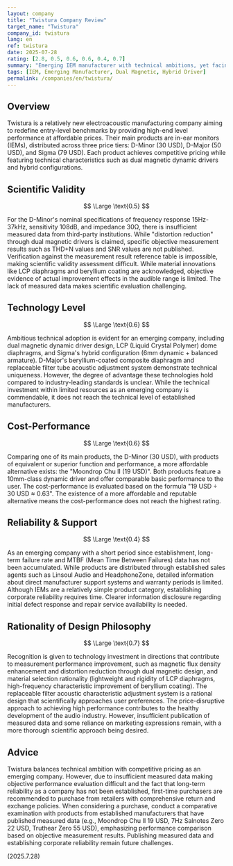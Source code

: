 ```yaml
---
layout: company
title: "Twistura Company Review"
target_name: "Twistura"
company_id: twistura
lang: en
ref: twistura
date: 2025-07-28
rating: [2.8, 0.5, 0.6, 0.6, 0.4, 0.7]
summary: "Emerging IEM manufacturer with technical ambitions, yet facing challenges in lack of measured data and establishing corporate reliability"
tags: [IEM, Emerging Manufacturer, Dual Magnetic, Hybrid Driver]
permalink: /companies/en/twistura/
---
```


## Overview

Twistura is a relatively new electroacoustic manufacturing company aiming to redefine entry-level benchmarks by providing high-end level performance at affordable prices. Their main products are in-ear monitors (IEMs), distributed across three price tiers: D-Minor (30 USD), D-Major (50 USD), and Sigma (79 USD). Each product achieves competitive pricing while featuring technical characteristics such as dual magnetic dynamic drivers and hybrid configurations.

## Scientific Validity

$$ \Large \text{0.5} $$

For the D-Minor's nominal specifications of frequency response 15Hz-37kHz, sensitivity 108dB, and impedance 30Ω, there is insufficient measured data from third-party institutions. While "distortion reduction" through dual magnetic drivers is claimed, specific objective measurement results such as THD+N values and SNR values are not published. Verification against the measurement result reference table is impossible, making scientific validity assessment difficult. While material innovations like LCP diaphragms and beryllium coating are acknowledged, objective evidence of actual improvement effects in the audible range is limited. The lack of measured data makes scientific evaluation challenging.

## Technology Level

$$ \Large \text{0.6} $$

Ambitious technical adoption is evident for an emerging company, including dual magnetic dynamic driver design, LCP (Liquid Crystal Polymer) dome diaphragms, and Sigma's hybrid configuration (6mm dynamic + balanced armature). D-Major's beryllium-coated composite diaphragm and replaceable filter tube acoustic adjustment system demonstrate technical uniqueness. However, the degree of advantage these technologies hold compared to industry-leading standards is unclear. While the technical investment within limited resources as an emerging company is commendable, it does not reach the technical level of established manufacturers.

## Cost-Performance

$$ \Large \text{0.6} $$

Comparing one of its main products, the D-Minor (30 USD), with products of equivalent or superior function and performance, a more affordable alternative exists: the "Moondrop Chu II (19 USD)". Both products feature a 10mm-class dynamic driver and offer comparable basic performance to the user. The cost-performance is evaluated based on the formula "19 USD ÷ 30 USD ≈ 0.63". The existence of a more affordable and reputable alternative means the cost-performance does not reach the highest rating.

## Reliability & Support

$$ \Large \text{0.4} $$

As an emerging company with a short period since establishment, long-term failure rate and MTBF (Mean Time Between Failures) data has not been accumulated. While products are distributed through established sales agents such as Linsoul Audio and HeadphoneZone, detailed information about direct manufacturer support systems and warranty periods is limited. Although IEMs are a relatively simple product category, establishing corporate reliability requires time. Clearer information disclosure regarding initial defect response and repair service availability is needed.

## Rationality of Design Philosophy

$$ \Large \text{0.7} $$

Recognition is given to technology investment in directions that contribute to measurement performance improvement, such as magnetic flux density enhancement and distortion reduction through dual magnetic design, and material selection rationality (lightweight and rigidity of LCP diaphragms, high-frequency characteristic improvement of beryllium coating). The replaceable filter acoustic characteristic adjustment system is a rational design that scientifically approaches user preferences. The price-disruptive approach to achieving high performance contributes to the healthy development of the audio industry. However, insufficient publication of measured data and some reliance on marketing expressions remain, with a more thorough scientific approach being desired.

## Advice

Twistura balances technical ambition with competitive pricing as an emerging company. However, due to insufficient measured data making objective performance evaluation difficult and the fact that long-term reliability as a company has not been established, first-time purchasers are recommended to purchase from retailers with comprehensive return and exchange policies. When considering a purchase, conduct a comparative examination with products from established manufacturers that have published measured data (e.g., Moondrop Chu II 19 USD, 7Hz Salnotes Zero 22 USD, Truthear Zero 55 USD), emphasizing performance comparison based on objective measurement results. Publishing measured data and establishing corporate reliability remain future challenges.

(2025.7.28)
